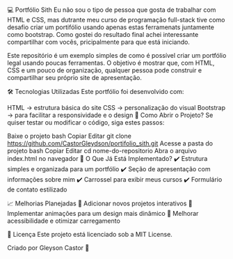💻 Portfólio Sith
Eu não sou o tipo de pessoa que gosta de trabalhar com HTML e CSS, mas dutrante meu curso de programação full-stack tive como desafio criar um portifólio usando apenas estas ferramenats juntamente como bootstrap. Como gostei do resultado final achei interessante compartilhar com vocês, pricipalmente para que está iniciando.

Este repositório é um exemplo simples de como é possível criar um portfólio legal usando poucas ferramentas. O objetivo é mostrar que, com HTML, CSS e um pouco de organização, qualquer pessoa pode construir e compartilhar seu próprio site de apresentação.

🛠️ Tecnologias Utilizadas
Este portfólio foi desenvolvido com:

HTML → estrutura básica do site
CSS → personalização do visual
Bootstrap → para facilitar a responsividade e o design
📌 Como Abrir o Projeto?
Se quiser testar ou modificar o código, siga estes passos:

Baixe o projeto
bash
Copiar
Editar
git clone https://github.com/CastorGleydson/portifolio_sith.git
Acesse a pasta do projeto
bash
Copiar
Editar
cd nome-do-repositorio
Abra o arquivo index.html no navegador
🎨 O Que Já Está Implementado?
✔️ Estrutura simples e organizada para um portfólio
✔️ Seção de apresentação com informações sobre mim
✔️ Carrossel para exibir meus cursos
✔️ Formulário de contato estilizado

📈 Melhorias Planejadas
🔹 Adicionar novos projetos interativos
🔹 Implementar animações para um design mais dinâmico
🔹 Melhorar acessibilidade e otimizar carregamento

📜 Licença
Este projeto está licenciado sob a MIT License.

Criado por Gleyson Castor 🚀


